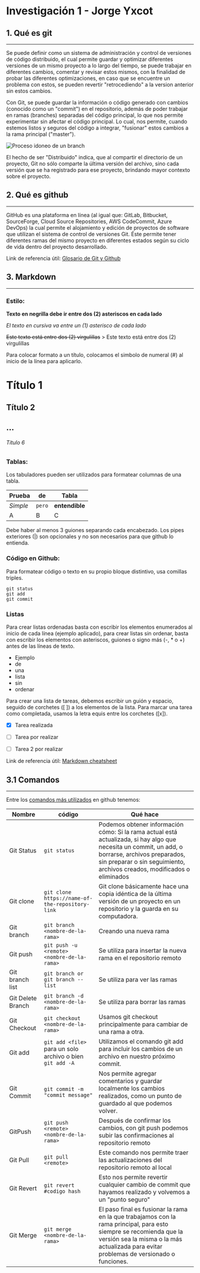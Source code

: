 # Investigación 1 - Jorge Yxcot 

## 1. Qué es git
------

Se puede definir como un sistema de administración y control de versiones de código distribuido, el cual permite guardar y optimizar diferentes versiones de un mismo proyecto a lo largo del tiempo, se puede trabajar en diferentes cambios, comentar y revisar estos mismos, con la finalidad de probar las diferentes optimizaciones, en caso que se encuentre un problema con estos, se pueden revertir "retrocediendo" a la version anterior sin estos cambios.

Con Git, se puede guardar la información o código generado con cambios (conocido como un "commit") en el repositorio, además de poder trabajar en ramas (branches) separadas del código principal, lo que nos permite experimentar sin afectar el código principal. Lo cual, nos permite, cuando estemos listos y seguros del código a integrar, "fusionar" estos cambios a la rama principal ("master").

![Proceso idoneo de un branch](https://user-images.githubusercontent.com/124539205/216861094-c65a6957-60c8-4f95-b01d-08e717066fa8.png)

El hecho de ser "Distribuido" indica, que al compartir el directorio de un proyecto, Git no sólo comparte la última versión del archivo, sino cada versión que se ha registrado para ese proyecto, brindando mayor contexto sobre el proyecto.


## 2. Qué es github
------

GitHub es una plataforma en línea (al igual que: GitLab, Bitbucket, SourceForge, Cloud Source Repositories, AWS CodeCommit, Azure DevOps) la cual permite el alojamiento y edición de proyectos de software que utilizan el sistema de control de versiones Git. Éste permite tener diferentes ramas del mismo proyecto en diferentes estados según su ciclo de vida dentro del proyecto desarrollado.

Link de referencia útil: [Glosario de Git y Github](https://docs.github.com/es/get-started/quickstart/github-glossary)

## 3. Markdown
------

### Estilo:

**Texto en negrilla debe ir entre dos (2) asteriscos en cada lado**	

*El texto en cursiva va entre un (1) asterisco de cada lado*

~~Este texto está entre dos (2) virgulillas~~ > Este texto está entre dos (2) virgulillas

Para colocar formato a un título, colocamos el simbolo de numeral (#) al inicio de la línea para aplicarlo.
# Título 1

## Título 2

## ...

###### Título 6

### Tablas:

Los tabuladores pueden ser utilizados para formatear columnas de una tabla.

Prueba | de | Tabla
--- | --- | ---
*Simple* | `pero` | **entendible**
A | B | C


Debe haber al menos 3 guiones separando cada encabezado.
Los pipes exteriores (|) son opcionales y no son necesarios para que github lo entienda.

### Código en Github:
Para formatear código o texto en su propio bloque distintivo, usa comillas triples.

```
git status
git add
git commit
```

### Listas
Para crear listas ordenadas basta con escribir los elementos enumerados al inicio de cada línea (ejemplo aplicado), para crear listas sin ordenar, basta con escribir los elementos con asteriscos, guiones o signo más (-, * o +) antes de las líneas de texto.

* Ejemplo
* de
* una
* lista
* sin
* ordenar

Para crear una lista de tareas, debemos escribir un guión y espacio, seguido de corchetes ([ ]) a los elementos de la lista. Para marcar una tarea como completada, usamos la letra equis entre los corchetes ([x]).

- [x] Tarea realizada
- [ ] Tarea por realizar
- [ ] Tarea 2 por realizar


Link de referencia útil: [Markdown cheatsheet](https://github.com/adam-p/markdown-here/wiki/Markdown-Cheatsheet)

## 3.1 Comandos
------
Entre los [comandos más utilizados](https://training.github.com/downloads/es_ES/github-git-cheat-sheet.pdf) en github tenemos:

|Nombre|código|Qué hace|
|---|---|---|
|Git Status|`git status`|Podemos obtener información cómo: Si la rama actual está actualizada, si hay algo que necesita un commit, un add, o borrarse, archivos preparados, sin preparar o sin seguimiento, archivos creados, modificados o eliminados|
|Git clone|`git clone https://name-of-the-repository-link`|Git clone básicamente hace una copia idéntica de la última versión de un proyecto en un repositorio y la guarda en su computadora.|
|Git branch|`git branch <nombre-de-la-rama>`|Creando una nueva rama|
|Git push|`git push -u <remote> <nombre-de-la-rama>`|Se utiliza para insertar la nueva rama en el repositorio remoto|
|Git branch list|`git branch or git branch --list`|Se utiliza para ver las ramas|
|Git Delete Branch|`git branch -d <nombre-de-la-rama>`|Se utiliza para borrar las ramas|
|Git Checkout|`git checkout <nombre-de-la-rama>`|Usamos git checkout principalmente para cambiar de una rama a otra.|
|Git add|`git add <file>` para un solo archivo o bien `git add -A`|Utilizamos el comando git add para incluir los cambios de un archivo en nuestro próximo commit.|
|Git Commit|`git commit -m "commit message"`|Nos permite agregar comentarios y guardar localmente los cambios realizados, como un punto de guardado al que podemos volver.|
|GitPush|`git push <remote> <nombre-de-la-rama>`|Después de confirmar los cambios, con git push podemos subir las confirmaciones al repositorio remoto|
|Git Pull|`git pull <remote>`|Este comando nos permite traer las actualizaciones del repositorio remoto al local|
|Git Revert|`git revert #codigo hash`|Esto nos permite revertir cualquier cambio de commit que hayamos realizado y volvemos a un "punto seguro"|
|Git Merge|`git merge <nombre-de-la-rama>`|El paso final es fusionar la rama en la que trabajamos con la rama principal, para esto siempre se recomienda que la versión sea la misma o la más actualizada para evitar problemas de versionado o funciones.|
